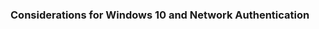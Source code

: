 <!-- TODO: Placholder for Windows 10---
layout: default
title: Windows 10 Considerations
collection: networkconfig
permalink: networkconfig/windows10/
--- -->

### Considerations for Windows 10 and Network Authentication

